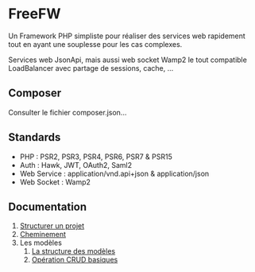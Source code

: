 # FreeFW

Un Framework PHP simpliste pour réaliser des services web rapidement tout en ayant une souplesse pour les cas complexes.

Services web JsonApi, mais aussi web socket Wamp2 le tout compatible LoadBalancer avec partage de sessions, cache, ...

## Composer

Consulter le fichier composer.json...

## Standards

* PHP  : PSR2, PSR3, PSR4, PSR6, PSR7 & PSR15
* Auth : Hawk, JWT, OAuth2, Saml2
* Web Service : application/vnd.api+json  &  application/json
* Web Socket : Wamp2

## Documentation

1. [Structurer un projet](docs/structure.md)
1. [Cheminement](docs/schema.md)
1. Les modèles
    1. [La structure des modèles](docs/model.md)
    1. [Opération CRUD basiques](docs/crud.md)
